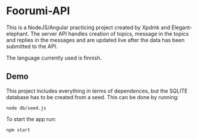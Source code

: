 # Foorumi-API
This is a NodeJS/Angular practicing project created by Xpdmk and Elegant-elephant. The server API handles creation of topics, message in the topics and replies in the messages and are updated live after the data has been submitted to the API.

The language currently used is finnish.

## Demo
This project includes everything in terms of dependences, but the SQLITE database has to be created from a seed. This can be done by running: 

```
node db/seed.js
```

To start the app run: 

```
npm start
```